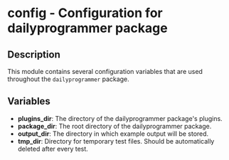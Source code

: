 # config - Configuration for dailyprogrammer package

## Description

This module contains several configuration variables that are used throughout
the `dailyprogrammer` package.

## Variables

- **plugins_dir**: The directory of the dailyprogrammer package's plugins.
- **package_dir**: The root directory of the dailyprogrammer package.
- **output_dir**: The directory in which example output will be stored.
- **tmp_dir**: Directory for temporary test files. Should be automatically deleted
  after every test.
